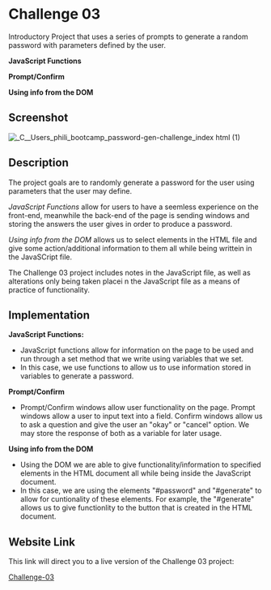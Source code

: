 # Challenge 03
Introductory Project that uses a series of prompts to generate a random password with parameters defined by the user.

**JavaScript Functions**

**Prompt/Confirm**

**Using info from the DOM**

## Screenshot
![_C__Users_phili_bootcamp_password-gen-challenge_index html (1)](https://user-images.githubusercontent.com/122698773/223186403-e64e8e49-417c-4791-99e5-6b60697e899f.png)


## Description
The project goals are to randomly generate a password for the user using parameters that the user may define.

*JavaScript Functions* allow for users to have a seemless experience on the front-end, meanwhile the back-end of the page is sending windows and storing the answers the user gives in order to produce a password.

*Using info from the DOM* allows us to select elements in the HTML file and give some action/additional information to them all while being writtein in the JavaSCript file.

The Challenge 03 project includes notes in the JavaScript file, as well as alterations only being taken placei n the JavaScript file as a means of practice of functionality.


## Implementation
**JavaScript Functions:**
  - JavaScript functions allow for information on the page to be used and run through a set method that we write using variables that we set.
  - In this case, we use functions to allow us to use information stored in variables to generate a password.
    

**Prompt/Confirm**
  - Prompt/Confirm windows allow user functionality on the page. Prompt windows allow a user to input text into a field. Confirm windows allow us to ask a question and give the user an "okay" or "cancel" option. We may store the response of both as a variable for later usage.


**Using info from the DOM**
  - Using the DOM we are able to give functionality/information to specified elements in the HTML document all while being inside the JavaScript document.
  - In this case, we are using the elements "#password" and "#generate" to allow for cuntionality of these elements. For example, the "#generate" allows us to give functionlity to the button that is created in the HTML document.
 
 
## Website Link
This link will direct you to a live version of the Challenge 03 project:

[Challenge-03](https://philkubz.github.io/challenge-03-password-gen/)
